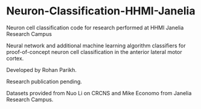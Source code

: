 # Neuron-Classification-HHMI-Janelia
Neuron cell classification code for research performed at HHMI Janelia Research Campus

Neural network and additional machine learning algorithm classifiers for proof-of-concept neuron cell classification in the anterior lateral motor cortex.

Developed by Rohan Parikh.

Research publication pending.

Datasets provided from Nuo Li on CRCNS and Mike Economo from Janelia Research Campus.
